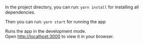 In the project directory, you can run:
`yarn install`
for installing all dependencies.

Then you can run:
`yarn start`
for running the app

Runs the app in the development mode.\
Open [http://localhost:3000](http://localhost:3000) to view it in your browser.